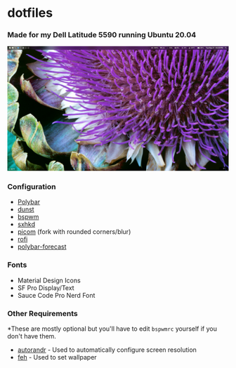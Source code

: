 # dotfiles
### Made for my Dell Latitude 5590 running Ubuntu 20.04

![](https://github.com/128keaton/dotfiles-latitude/blob/master/.local/share/bspwm.png?raw=true)

### Configuration
* [Polybar](https://github.com/polybar/polybar/)
* [dunst](https://dunst-project.org/)
* [bspwm](https://github.com/baskerville/bspwm)
* [sxhkd](https://github.com/baskerville/sxhkd)
* [picom](https://github.com/ibhagwan/picom) (fork with rounded corners/blur)
* [rofi](https://github.com/davatorium/rofi)
* [polybar-forecast](https://github.com/kamek-pf/polybar-forecast)

### Fonts

* Material Design Icons
* SF Pro Display/Text
* Sauce Code Pro Nerd Font

### Other Requirements
*These are mostly optional but you'll have to edit `bspwmrc` yourself if you don't have them.

* [autorandr](https://github.com/phillipberndt/autorandr) - Used to automatically configure screen resolution
* [feh](https://feh.finalrewind.org/) - Used to set wallpaper

